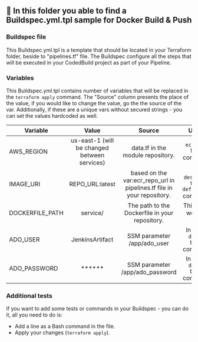 ## 📁 In this folder you able to find a Buildspec.yml.tpl sample for Docker Build & Push

### Buildspec file
This Buildspec.yml.tpl is a template that should be located in your Terraform folder, beside to "pipelines.tf" file.
The Buildspec configure all the steps that will be executed in your CodedBuild project as part of your Pipeline.

### Variables
This Buildspec.yml.tpl contains number of variables that will be replaced in the ```terraform apply``` command.
The "Source" column presents the place of the value, if you would like to change the value, go the the source of the var.
Additionally, if these are a unique vars without secured strings - you can set the values hardcoded as well.

| Variable  | Value | Source | Usage | 
| --------- |:-------------:| :-------------:| :----------:|
| AWS_REGION | us-east-1 (will be changed between services)| data.tf in the module repository. | ```ecr get-login``` command. |
| IMAGE_URI | REPO_URL:latest | based on the var:ecr_repo_url in pipelines.tf file in your repository. | ```ecs describe-task-definition``` command. | 
| DOCKERFILE_PATH | service/ | The path to the Dockerfile in your repository. | This is the working dir. |
| ADO_USER | JenkinsArtifact | SSM parameter /app/ado_user | In use in ```docker build``` command. |
| ADO_PASSWORD | ****** | SSM parameter /app/ado_password | In use in ```docker build``` command. |

### Additional tests
If you want to add some tests or commands in your Buildspec - you can do it, all you need to do is:
- Add a line as a Bash command in the file.
- Apply your changes (```terraform apply```).
